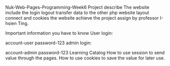 Nuk-Web-Pages-Programming-Week6
Project describe
The website include the login logout transfer data to the other php website layout connect and cookies the website achieve the project assign by professor I-hsien Ting.

Important information you have to know
User login:

account-user
password-123
admin login:

account-admin
password-123
Learning Catalog
How to use session to send value through the pages.
How to use cookies to save the value for later use.
